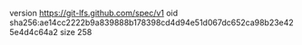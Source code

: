 version https://git-lfs.github.com/spec/v1
oid sha256:ae14cc2222b9a839888b178398cd4d94e51d067dc652ca98b23e425e4d4c64a2
size 258

